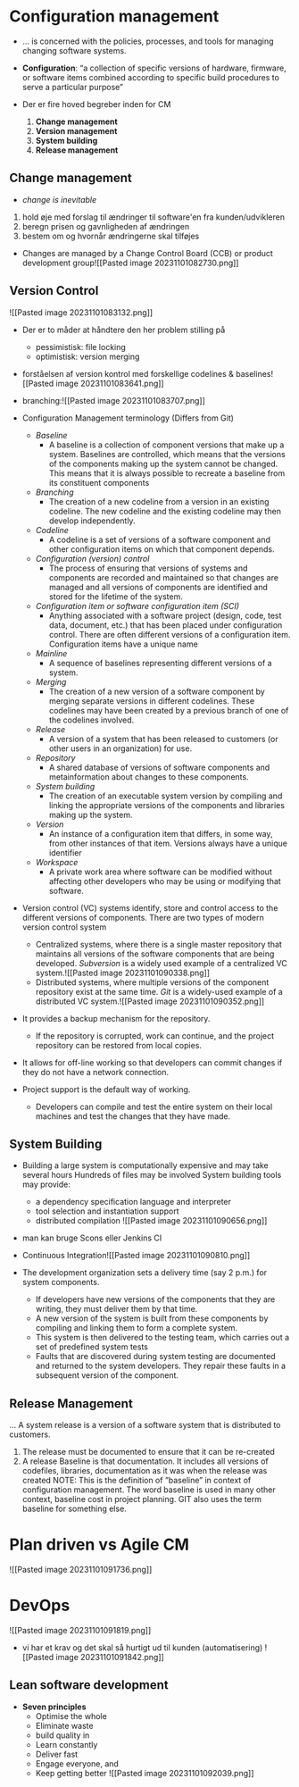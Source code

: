 
# Configuration management
* … is concerned with the policies, processes, and tools for managing changing software systems.
* **Configuration**: “a collection of specific versions of hardware, firmware, or software items combined according to specific build procedures to serve a particular purpose”

* Der er fire hoved begreber inden for CM
	1. **Change management**
	1. **Version management**
	2. **System building**
	3. **Release management**

## Change management
* *change is inevitable* 
1. hold øje med forslag til ændringer til software'en fra kunden/udvikleren
2. beregn prisen og gavnligheden af ændringen 
3. bestem om og hvornår ændringerne skal tilføjes

* Changes are managed by a Change Control Board (CCB) or product development group![[Pasted image 20231101082730.png]]

## Version Control
![[Pasted image 20231101083132.png]]
* Der er to måder at håndtere den her problem stilling på
	* pessimistisk: file locking
	* optimistisk: version merging 

* forståelsen af version kontrol med forskellige codelines & baselines![[Pasted image 20231101083641.png]]

* branching:![[Pasted image 20231101083707.png]]

* Configuration Management terminology (Differs from Git)
	* *Baseline*
		* A baseline is a collection of component versions that make up a system. Baselines are controlled, which means that the versions of the components making up the system cannot be changed. This means that it is always possible to recreate a baseline from its constituent components
	* *Branching*
		* The creation of a new codeline from a version in an existing codeline. The new codeline and the existing codeline may then develop independently.
	* *Codeline*
		* A codeline is a set of versions of a software component and other configuration items on which that component depends.
	* *Configuration (version) control*
		* The process of ensuring that versions of systems and components are recorded and maintained so that changes are managed and all versions of components are identified and stored for the lifetime of the system.
	* *Configuration item or software configuration item (SCI)*
		* Anything associated with a software project (design, code, test data, document, etc.) that has been placed under configuration control. There are often different versions of a configuration item. Configuration items have a unique name
	* *Mainline*
		* A sequence of baselines representing different versions of a system.
	* *Merging*
		* The creation of a new version of a software component by merging separate versions in different codelines. These codelines may have been created by a previous branch of one of the codelines involved.
	* *Release*
		* A version of a system that has been released to customers (or other users in an organization) for use.
	* *Repository*
		* A shared database of versions of software components and metainformation about changes to these components.
	* *System building*
		* The creation of an executable system version by compiling and linking the appropriate versions of the components and libraries making up the system.
	* *Version*
		* An instance of a configuration item that differs, in some way, from other instances of that item. Versions always have a unique identifier
	* *Workspace*
		* A private work area where software can be modified without affecting other developers who may be using or modifying that software.


* Version control (VC) systems identify, store and control access to the different versions of components. There are two types of modern version control system
	* Centralized systems, where there is a single master repository that maintains all versions of the software components that are being developed. *Subversion* is a widely used example of a centralized VC system.![[Pasted image 20231101090338.png]]
	* Distributed systems, where multiple versions of the component repository exist at the same time. *Git* is a widely-used example of a distributed VC system.![[Pasted image 20231101090352.png]]

* It provides a backup mechanism for the repository. 
	* If the repository is corrupted, work can continue, and the project repository can be restored from local copies. 
* It allows for off-line working so that developers can commit changes if they do not have a network connection. 
* Project support is the default way of working. 
	* Developers can compile and test the entire system on their local machines and test the changes that they have made.

## System Building 
* Building a large system is computationally expensive and may take several hours Hundreds of files may be involved System building tools may provide:
	* a dependency specification language and interpreter
	* tool selection and instantiation support
	* distributed compilation
	![[Pasted image 20231101090656.png]]

* man kan bruge Scons eller Jenkins CI

* Continuous Integration![[Pasted image 20231101090810.png]]

* The development organization sets a delivery time (say 2 p.m.) for system components.
	* If developers have new versions of the components that they are writing, they must deliver them by that time.
	* A new version of the system is built from these components by compiling and linking them to form a complete system.
	* This system is then delivered to the testing team, which carries out a set of predefined system tests
	* Faults that are discovered during system testing are documented and returned to the system developers. They repair these faults in a subsequent version of the component.

## Release Management 
… A system release is a version of a software system that is distributed to customers.

1. The release must be documented to ensure that it can be re-created
2. A release Baseline is that documentation. It includes all versions of codefiles, libraries, documentation as it was when the release was created
NOTE: This is the definition of ”baseline” in context of configuration management. The word baseline is used in many other context, baseline cost in project planning. GIT also uses the term baseline for something else.

# Plan driven vs Agile CM
![[Pasted image 20231101091736.png]]

# DevOps
![[Pasted image 20231101091819.png]]
* vi har et krav og det skal så hurtigt ud til kunden (automatisering)
![[Pasted image 20231101091842.png]]

## Lean software development 
* **Seven principles**
	* Optimise the whole
	* Eliminate waste
	* build quality in
	* Learn constantly 
	* Deliver fast
	* Engage everyone, and
	* Keep getting better
![[Pasted image 20231101092039.png]]
